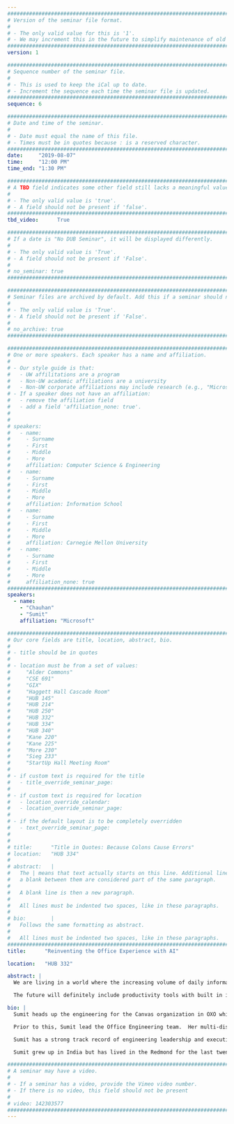 ```yaml
---
################################################################################
# Version of the seminar file format.
#
# - The only valid value for this is '1'.
# - We may increment this in the future to simplify maintenance of old seminars.
################################################################################
version: 1

################################################################################
# Sequence number of the seminar file.
#
# - This is used to keep the iCal up to date.
# - Increment the sequence each time the seminar file is updated.
################################################################################
sequence: 6

################################################################################
# Date and time of the seminar.
#
# - Date must equal the name of this file.
# - Times must be in quotes because : is a reserved character.
################################################################################
date:     "2019-08-07"
time:     "12:00 PM"
time_end: "1:30 PM"

################################################################################
# A TBD field indicates some other field still lacks a meaningful value.
#
# - The only valid value is 'true'.
# - A field should not be present if 'false'.
################################################################################
tbd_video:      True

################################################################################
# If a date is "No DUB Seminar", it will be displayed differently.
#
# - The only valid value is 'True'.
# - A field should not be present if 'False'.
#
# no_seminar: true
################################################################################

################################################################################
# Seminar files are archived by default. Add this if a seminar should not be.
#
# - The only valid value is 'True'.
# - A field should not be present if 'False'.
#
# no_archive: true
################################################################################

################################################################################
# One or more speakers. Each speaker has a name and affiliation.
#
# - Our style guide is that:
#   - UW affilitations are a program
#   - Non-UW academic affiliations are a university
#   - Non-UW corporate affiliations may include research (e.g., "Microsoft Research")
# - If a speaker does not have an affiliation:
#   - remove the affiliation field
#   - add a field 'affiliation_none: true'.
#
#
# speakers:
#   - name: 
#     - Surname
#     - First
#     - Middle
#     - More
#     affiliation: Computer Science & Engineering 
#   - name: 
#     - Surname
#     - First
#     - Middle
#     - More
#     affiliation: Information School 
#   - name: 
#     - Surname
#     - First
#     - Middle
#     - More
#     affiliation: Carnegie Mellon University 
#   - name:
#     - Surname
#     - First
#     - Middle
#     - More
#     affiliation_none: true
################################################################################
speakers:
  - name:
    - "Chauhan"
    - "Sumit"
    affiliation: "Microsoft"

################################################################################
# Our core fields are title, location, abstract, bio.
#
# - title should be in quotes
#
# - location must be from a set of values:
#     "Alder Commons"
#     "CSE 691"
#     "GIX"
#     "Haggett Hall Cascade Room"
#     "HUB 145"
#     "HUB 214"
#     "HUB 250"
#     "HUB 332"
#     "HUB 334"
#     "HUB 340"
#     "Kane 220"
#     "Kane 225"
#     "More 230"
#     "Sieg 233"
#     "StartUp Hall Meeting Room"
#
# - if custom text is required for the title
#   - title_override_seminar_page:
#
# - if custom text is required for location
#   - location_override_calendar:
#   - location_override_seminar_page:
#
# - if the default layout is to be completely overridden
#   - text_override_seminar_page:
#
#
# title:      "Title in Quotes: Because Colons Cause Errors"
# location:   "HUB 334"
#
# abstract:   |
#   The | means that text actually starts on this line. Additional lines without
#   a blank between them are considered part of the same paragraph.
#
#   A blank line is then a new paragraph.
#
#   All lines must be indented two spaces, like in these paragraphs.
#
# bio:        |
#   Follows the same formatting as abstract.
#
#   All lines must be indented two spaces, like in these paragraphs.
################################################################################
title:      "Reinventing the Office Experience with AI"

location:   "HUB 332"

abstract: |
  We are living in a world where the increasing volume of daily information represents both a challenge and an opportunity for our Offices users to become more impactful and efficient. In this keynote,  Sumit Chauhan – CVP of Office, will describe the work behind our efforts to reinvent the user experience through AI in applications like PowerPoint, Word, Excel and Outlook. The speaker will illustrate the road to success with real world examples of Office intelligent services in the first part of the presentation, while focusing in the second part on new and exciting work happening right now in our AI related projects.

  The future will definitely include productivity tools with built in intelligence in order to assist the users in a data rich environment and a continuously evolving world at high speed. This presentation will provide insights regarding the progress we made so far in Office and future plans to make the intelligent productivity suite a reality.

bio: |
  Sumit heads up the engineering for the Canvas organization in OXO which includes Word and PowerPoint across mobile, web and desktop. The Canvas team is also powering all intelligence investments across Word, Excel and PPT, and infusing scalable AI into these products. The impact is increased productivity for millions of Office users. The team is also working to reimagine the Office experience powered by intelligent services. 

  Prior to this, Sumit lead the Office Engineering team.  Her multi-disciplinary team was responsible for driving radical improvements in engineering workflow. Under her leadership, significance progress was made revolutionizing the Office team engineering methodology, moving from three year cycles to continuous engineering with monthly "evergreen" releases. Sumit established a data-driven organization for Office clients that executes, measures and improves results for all of Office.  

  Sumit has a strong track record of engineering leadership and execution over many years. Before her current role, she was most known for her technical acumen and leadership in Excel and Access.  

  Sumit grew up in India but has lived in the Redmond for the last twenty years. She is an avid traveler and skier. She is also a mother to two fantastic girls aged 14 and 4. Sumit is an avid supporter of API Chaya – a grassroots organization that provides support to people who have experienced domestic violence, human trafficking and exploitation. She is also an active supporter of ODW, an organization taking action against extreme global poverty

################################################################################
# A seminar may have a video.
#
# - If a seminar has a video, provide the Vimeo video number.
# - If there is no video, this field should not be present
#
# video: 142303577
################################################################################
---
```

